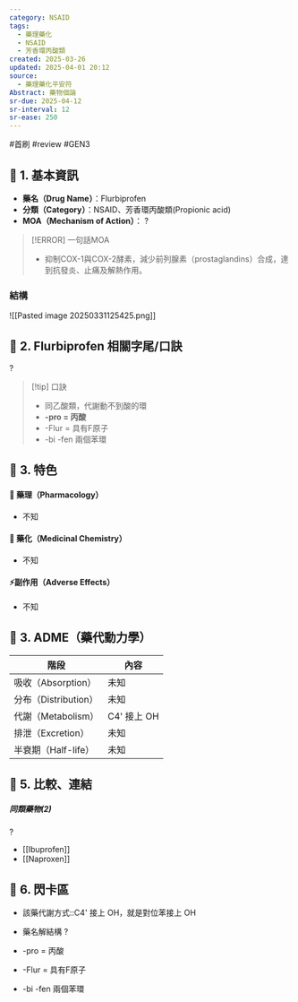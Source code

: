 ```yaml
---
category: NSAID
tags:
  - 藥理藥化
  - NSAID
  - 芳香環丙酸類
created: 2025-03-26
updated: 2025-04-01 20:12
source:
  - 藥理藥化平安符
Abstract: 藥物個論
sr-due: 2025-04-12
sr-interval: 12
sr-ease: 250
---
```


#首刷 #review #GEN3

## 🔹 1. 基本資訊
- **藥名（Drug Name）**：Flurbiprofen
- **分類（Category）**：NSAID、芳香環丙酸類(Propionic acid)
- **MOA（Mechanism of Action）**：
?
> [!ERROR] 一句話MOA
> - 抑制COX-1與COX-2酵素，減少前列腺素（prostaglandins）合成，達到抗發炎、止痛及解熱作用。 <!--SR:!2025-04-01,4,270-->


### 結構
![[Pasted image 20250331125425.png]]



## 🔹 2. Flurbiprofen 相關字尾/口訣
?
> [!tip] 口訣
> - 同乙酸類，代謝動不到酸的環
> - **-pro = 丙酸**
> - -Flur = 具有F原子
> - -bi -fen 兩個苯環 <!--SR:!2025-04-09,9,250-->

## 🔹 3. 特色
#### 🧪 藥理（Pharmacology）
- 不知


#### 🧬 藥化（Medicinal Chemistry）
- 不知



#### ⚡副作用（Adverse Effects）

- 不知


## 🔹 3. ADME（藥代動力學）
| 階段               | 內容        |
| ---------------- | --------- |
| 吸收（Absorption）   | 未知        |
| 分布（Distribution） | 未知        |
| 代謝（Metabolism）   | C4' 接上 OH |
| 排泄（Excretion）    | 未知        |
| 半衰期（Half-life）   | 未知        |
## 🔹 5. 比較、連結


##### 同類藥物(2)
?
- [[Ibuprofen]]
- [[Naproxen]] <!--SR:!2025-04-01,4,270-->


## 🔹 6. 閃卡區

- 該藥代謝方式::C4' 接上 OH，就是對位苯接上 OH <!--SR:!2025-04-10,10,270-->

- 藥名解結構
?
- -pro = 丙酸
- -Flur = 具有F原子
- -bi -fen 兩個苯環 <!--SR:!2025-04-01,4,270-->